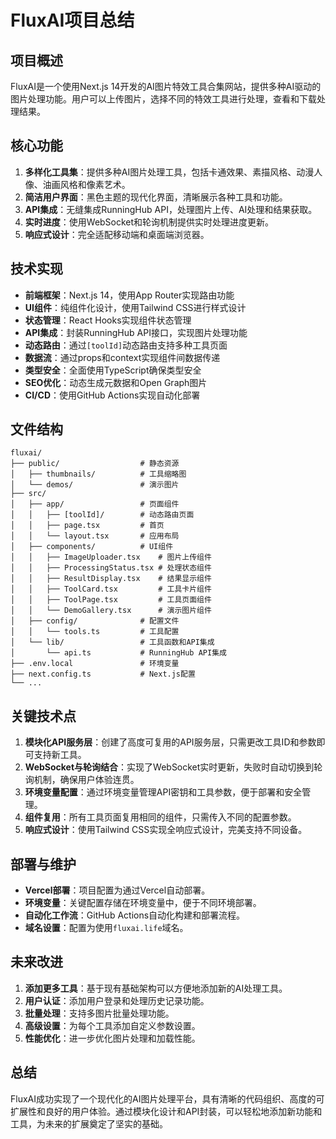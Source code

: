 # FluxAI项目总结

## 项目概述

FluxAI是一个使用Next.js 14开发的AI图片特效工具合集网站，提供多种AI驱动的图片处理功能。用户可以上传图片，选择不同的特效工具进行处理，查看和下载处理结果。

## 核心功能

1. **多样化工具集**：提供多种AI图片处理工具，包括卡通效果、素描风格、动漫人像、油画风格和像素艺术。
2. **简洁用户界面**：黑色主题的现代化界面，清晰展示各种工具和功能。
3. **API集成**：无缝集成RunningHub API，处理图片上传、AI处理和结果获取。
4. **实时进度**：使用WebSocket和轮询机制提供实时处理进度更新。
5. **响应式设计**：完全适配移动端和桌面端浏览器。

## 技术实现

- **前端框架**：Next.js 14，使用App Router实现路由功能
- **UI组件**：纯组件化设计，使用Tailwind CSS进行样式设计
- **状态管理**：React Hooks实现组件状态管理
- **API集成**：封装RunningHub API接口，实现图片处理功能
- **动态路由**：通过`[toolId]`动态路由支持多种工具页面
- **数据流**：通过props和context实现组件间数据传递
- **类型安全**：全面使用TypeScript确保类型安全
- **SEO优化**：动态生成元数据和Open Graph图片
- **CI/CD**：使用GitHub Actions实现自动化部署

## 文件结构

```
fluxai/
├── public/                  # 静态资源
│   ├── thumbnails/          # 工具缩略图
│   └── demos/               # 演示图片
├── src/
│   ├── app/                 # 页面组件
│   │   ├── [toolId]/        # 动态路由页面
│   │   ├── page.tsx         # 首页
│   │   └── layout.tsx       # 应用布局
│   ├── components/          # UI组件
│   │   ├── ImageUploader.tsx    # 图片上传组件
│   │   ├── ProcessingStatus.tsx # 处理状态组件
│   │   ├── ResultDisplay.tsx    # 结果显示组件
│   │   ├── ToolCard.tsx         # 工具卡片组件
│   │   ├── ToolPage.tsx         # 工具页面组件
│   │   └── DemoGallery.tsx      # 演示图片组件
│   ├── config/              # 配置文件
│   │   └── tools.ts         # 工具配置
│   └── lib/                 # 工具函数和API集成
│       └── api.ts           # RunningHub API集成
├── .env.local               # 环境变量
├── next.config.ts           # Next.js配置
└── ...
```

## 关键技术点

1. **模块化API服务层**：创建了高度可复用的API服务层，只需更改工具ID和参数即可支持新工具。
2. **WebSocket与轮询结合**：实现了WebSocket实时更新，失败时自动切换到轮询机制，确保用户体验连贯。
3. **环境变量配置**：通过环境变量管理API密钥和工具参数，便于部署和安全管理。
4. **组件复用**：所有工具页面复用相同的组件，只需传入不同的配置参数。
5. **响应式设计**：使用Tailwind CSS实现全响应式设计，完美支持不同设备。

## 部署与维护

- **Vercel部署**：项目配置为通过Vercel自动部署。
- **环境变量**：关键配置存储在环境变量中，便于不同环境部署。
- **自动化工作流**：GitHub Actions自动化构建和部署流程。
- **域名设置**：配置为使用`fluxai.life`域名。

## 未来改进

1. **添加更多工具**：基于现有基础架构可以方便地添加新的AI处理工具。
2. **用户认证**：添加用户登录和处理历史记录功能。
3. **批量处理**：支持多图片批量处理功能。
4. **高级设置**：为每个工具添加自定义参数设置。
5. **性能优化**：进一步优化图片处理和加载性能。

## 总结

FluxAI成功实现了一个现代化的AI图片处理平台，具有清晰的代码组织、高度的可扩展性和良好的用户体验。通过模块化设计和API封装，可以轻松地添加新功能和工具，为未来的扩展奠定了坚实的基础。 